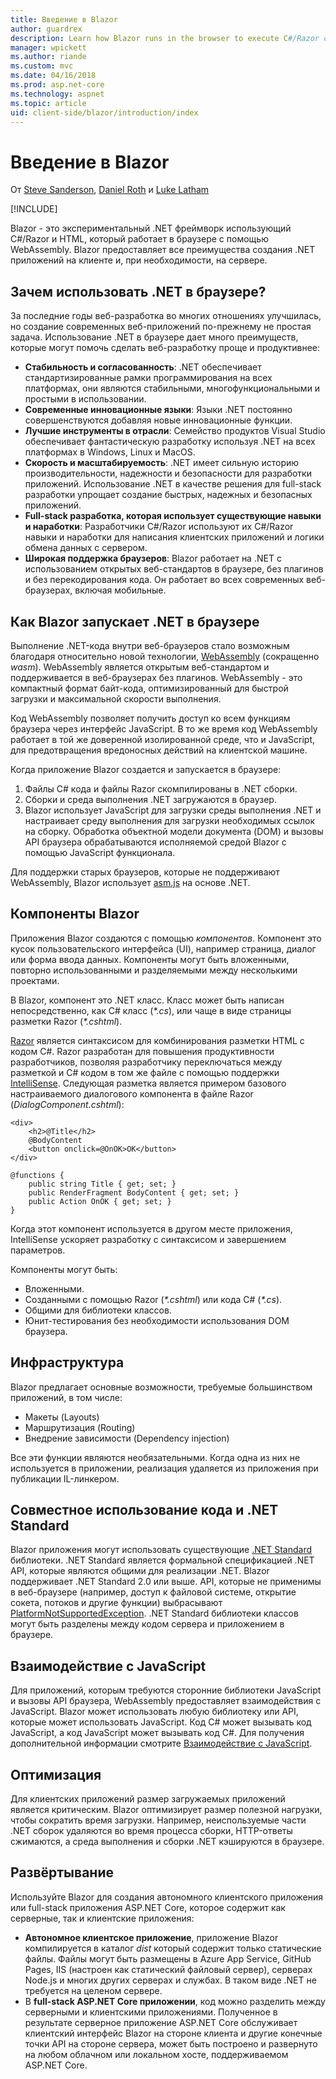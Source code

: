 ```yaml
---
title: Введение в Blazor
author: guardrex
description: Learn how Blazor runs in the browser to execute C#/Razor code with WebAssembly and the Mono runtime in this introduction.
manager: wpickett
ms.author: riande
ms.custom: mvc
ms.date: 04/16/2018
ms.prod: asp.net-core
ms.technology: aspnet
ms.topic: article
uid: client-side/blazor/introduction/index
---
```

# Введение в Blazor

От [Steve Sanderson](http://blog.stevensanderson.com), [Daniel Roth](https://github.com/danroth27) и [Luke Latham](https://github.com/guardrex)

[!INCLUDE[](~/includes/blazor-preview-notice.md)]

Blazor - это экспериментальный .NET фреймворк использующий C#/Razor и HTML, который работает в браузере с помощью WebAssembly. Blazor предоставляет все преимущества создания .NET приложений на клиенте и, при необходимости, на сервере.

## Зачем использовать .NET в браузере?

За последние годы веб-разработка во многих отношениях улучшилась, но создание современных веб-приложений по-прежнему не простая задача. Использование .NET в браузере дает много преимуществ, которые могут помочь сделать веб-разработку проще и продуктивнее:

* **Стабильность и согласованность**: .NET обеспечивает стандартизированные рамки программирования на всех платформах, они являются стабильными, многофункциональными и простыми в использовании.
* **Современные инновационные языки**: Языки .NET постоянно совершенствуются добавляя новые инновационные функции.
* **Лучшие инструменты в отрасли**: Семейство продуктов Visual Studio обеспечивает фантастическую разработку используя .NET на всех платформах в Windows, Linux и MacOS.
* **Скорость и масштабируемость**: .NET имеет сильную историю производительности, надежности и безопасности для разработки приложений. Использование .NET в качестве решения для full-stack разработки упрощает создание быстрых, надежных и безопасных приложений.
* **Full-stack разработка, которая использует существующие навыки и наработки**: Разработчики C#/Razor используют их C#/Razor навыки и наработки для написания клиентских приложений и логики обмена данных с сервером.
* **Широкая поддержка браузеров**: Blazor работает на .NET с использованием открытых веб-стандартов в браузере, без плагинов и без перекодирования кода. Он работает во всех современных веб-браузерах, включая мобильные.

## Как Blazor запускает .NET в браузере

Выполнение .NET-кода внутри веб-браузеров стало возможным благодаря относительно новой технологии, [WebAssembly](http://webassembly.org) (сокращенно *wasm*). WebAssembly является открытым веб-стандартом и поддерживается в веб-браузерах без плагинов. WebAssembly - это компактный формат байт-кода, оптимизированный для быстрой загрузки и максимальной скорости выполнения.

Код WebAssembly позволяет получить доступ ко всем функциям браузера через интерфейс JavaScript. В то же время код WebAssembly работает в той же доверенной изолированной среде, что и JavaScript, для предотвращения вредоносных действий на клиентской машине.

Когда приложение Blazor создается и запускается в браузере:

1. Файлы C# кода и файлы Razor скомпилированы в .NET сборки.
1. Сборки и среда выполнения .NET загружаются в браузер.
1. Blazor использует JavaScript для загрузки среды выполнения .NET и настраивает среду выполнения для загрузки необходимых ссылок на сборку. Обработка объектной модели документа (DOM) и вызовы API браузера обрабатываются исполняемой средой Blazor с помощью JavaScript функционала.

Для поддержки старых браузеров, которые не поддерживают WebAssembly, Blazor использует [asm.js](https://wikipedia.org/wiki/Asm.js) на основе .NET.

## Компоненты Blazor

Приложения Blazor создаются с помощью *компонентов*. Компонент это кусок пользовательского интерфейса (UI), например страница, диалог или форма ввода данных. Компоненты могут быть вложенными, повторно использованными и разделяемыми между несколькими проектами.

В Blazor, компонент это .NET класс. Класс может быть написан непосредственно, как C# класс (*\*.cs*), или чаще в виде страницы разметки Razor (*\*.cshtml*).

[Razor](https://docs.microsoft.com/aspnet/core/mvc/views/razor) является синтаксисом для комбинирования разметки HTML с кодом C#. Razor разработан для повышения продуктивности разработчиков, позволяя разработчику переключаться между разметкой и C# кодом в том же файле с помощью поддержки [IntelliSense](https://docs.microsoft.com/visualstudio/ide/using-intellisense). Следующая разметка является примером базового настраиваемого диалогового компонента в файле Razor (*DialogComponent.cshtml*):

```cshtml
<div>
    <h2>@Title</h2>
    @BodyContent
    <button onclick=@OnOK>OK</button>
</div>

@functions {
    public string Title { get; set; }
    public RenderFragment BodyContent { get; set; }
    public Action OnOK { get; set; }
}
```

Когда этот компонент используется в другом месте приложения, IntelliSense ускоряет разработку с синтаксисом и завершением параметров.

Компоненты могут быть:

* Вложенными.
* Созданными с помощью Razor (*\*.cshtml*) или кода C# (*\*.cs*).
* Общими для библиотеки классов.
* Юнит-тестирования без необходимости использования DOM браузера.

## Инфраструктура

Blazor предлагает основные возможности, требуемые большинством приложений, в том числе:

* Макеты (Layouts)
* Маршрутизация (Routing)
* Внедрение зависимости (Dependency injection)

Все эти функции являются необязательными. Когда одна из них не используется в приложении, реализация удаляется из приложения при публикации IL-линкером.

## Совместное использование кода и .NET Standard

Blazor приложения могут использовать существующие [.NET Standard](https://docs.microsoft.com/dotnet/standard/net-standard) библиотеки. .NET Standard является формальной спецификацией .NET API, которые являются общими для реализации .NET. Blazor поддерживает .NET Standard 2.0 или выше. API, которые не применимы в веб-браузере (например, доступ к файловой системе, открытие сокета, потоков и другие функции) выбрасывают [PlatformNotSupportedException](https://docs.microsoft.com/dotnet/api/system.platformnotsupportedexception). .NET Standard библиотеки классов могут быть разделены между кодом сервера и приложением в браузере.

## Взаимодействие с JavaScript

Для приложений, которым требуются сторонние библиотеки JavaScript и вызовы API браузера, WebAssembly предоставляет взаимодействия с JavaScript. Blazor может использовать любую библиотеку или API, которые может использовать JavaScript. Код C# может вызывать код JavaScript, а код JavaScript может вызывать код C#. Для получения дополнительной информации смотрите [Взаимодействие с JavaScript](xref:client-side/blazor/javascript-interop).

## Оптимизация

Для клиентских приложений размер загружаемых приложений является критическим. Blazor оптимизирует размер полезной нагрузки, чтобы сократить время загрузки. Например, неиспользуемые части .NET сборок удаляются во время процесса сборки, HTTP-ответы сжимаются, а среда выполнения и сборки .NET кэшируются в браузере.

## Развёртывание

Используйте Blazor для создания автономного клиентского приложения или full-stack приложения ASP.NET Core, которое содержит как серверные, так и клиентские приложения:

* **Автономное клиентское приложение**, приложение Blazor компилируется в каталог *dist* который содержит только статические файлы. Файлы могут быть размещены в Azure App Service, GitHub Pages, IIS (настроен как статический файловый сервер), серверах Node.js и многих других серверах и службах. В таком виде .NET не требуется на целеном сервере.
* В **full-stack ASP.NET Core приложении**, код можно разделить между серверными и клиентскими приложениями. Полученное в результате серверное приложение ASP.NET Core обслуживает клиентский интерфейс Blazor на стороне клиента и другие конечные точки API на стороне сервера, может быть построено и развернуто на любом облачном или локальном хосте, поддерживаемом ASP.NET Core.
